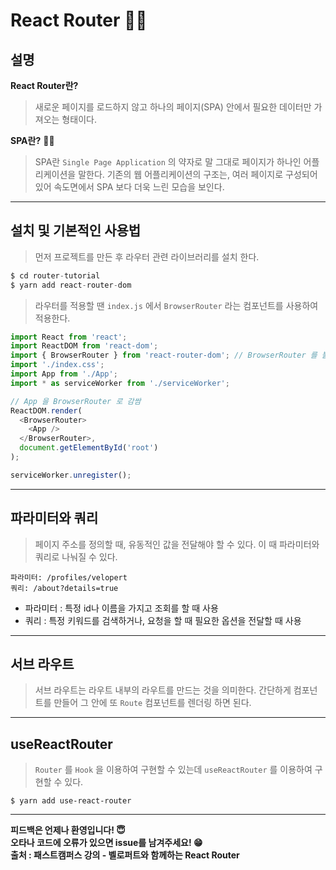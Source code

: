 # React Router 🕵️‍♂️

## 설명

**React Router란?** 
> 새로운 페이지를 로드하지 않고 하나의 페이지(SPA) 안에서 필요한 데이터만 가져오는 형태이다.

**SPA란?** 🕵️‍♂️
> SPA란 `Single Page Application` 의 약자로 말 그대로 페이지가 하나인 어플리케이션을 말한다. 기존의 웹 어플리케이션의 구조는, 여러 페이지로 구성되어 있어 속도면에서 SPA 보다 더욱 느린 모습을 보인다.

---

## 설치 및 기본적인 사용법 
 > 먼저 프로젝트를 만든 후 라우터 관련 라이브러리를 설치 한다.

```javascript
$ cd router-tutorial
$ yarn add react-router-dom
```
> 라우터를 적용할 땐 `index.js` 에서 `BrowserRouter` 라는 컴포넌트를 사용하여 적용한다.

```javascript
import React from 'react';
import ReactDOM from 'react-dom';
import { BrowserRouter } from 'react-router-dom'; // BrowserRouter 를 불러옴
import './index.css';
import App from './App';
import * as serviceWorker from './serviceWorker';

// App 을 BrowserRouter 로 감쌈
ReactDOM.render(
  <BrowserRouter>
    <App />
  </BrowserRouter>,
  document.getElementById('root')
);

serviceWorker.unregister();
```

---

## 파라미터와 쿼리 

> 페이지 주소를 정의할 때, 유동적인 값을 전달해야 할 수 있다. 이 때 파라미터와 쿼리로 나눠질 수 있다.

```
파라미터: /profiles/velopert
쿼리: /about?details=true
```
- 파라미터 : 특정 id나 이름을 가지고 조회를 할 때 사용
- 쿼리 : 특정 키워드를 검색하거나, 요청을 할 때 필요한 옵션을 전달할 때 사용

---

## 서브 라우트 

>  서브 라우트는 라우트 내부의 라우트를 만드는 것을 의미한다. 간단하게 컴포넌트를 만들어 그 안에 또 `Route` 컴포넌트를 렌더링 하면 된다.

---

## useReactRouter 

> `Router` 를 `Hook` 을 이용하여 구현할 수 있는데 `useReactRouter` 를 이용하여 구현할 수 있다.

```
$ yarn add use-react-router
```

---

**피드백은 언제나 환영입니다! 😇**   
**오타나 코드에 오류가 있으면 issue를 남겨주세요! 😁**   
**출처 : 패스트캠퍼스 강의 - 벨로퍼트와 함께하는 React Router**